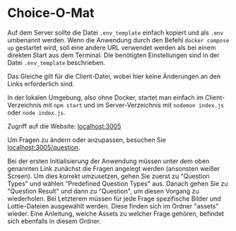 # Choice-O-Mat

Auf dem Server sollte die Datei `.env_template` einfach kopiert und als `.env` umbenannt werden. Wenn die Anwendung durch den Befehl `docker compose up` gestartet wird, soll eine andere URL verwendet werden als bei einem direkten Start aus dem Terminal. Die benötigten Einstellungen sind in der Datei `.env_template` beschrieben.

Das Gleiche gilt für die Client-Datei, wobei hier keine Änderungen an den Links erforderlich sind.

In der lokalen Umgebung, also ohne Docker, startet man einfach im Client-Verzeichnis mit `npm start` und im Server-Verzeichnis mit `nodemon index.js` oder `node index.js`.

Zugriff auf die Website: [localhost:3005](http://localhost:3005)

Um Fragen zu ändern oder anzupassen, besuchen Sie [localhost:3005/question](http://localhost:3005/question).

Bei der ersten Initialisierung der Anwendung müssen unter dem oben genannten Link zunächst die Fragen angelegt werden (ansonsten weißer Screen). Um dies korrekt umzusetzen, gehen Sie zuerst zu "Question Types" und wählen "Predefined Question Types" aus. Danach gehen Sie zu "Question Result" und dann zu "Question", um diesen Vorgang zu wiederholen. Bei Letzterem müssen für jede Frage spezifische Bilder und Lottie-Dateien ausgewählt werden. Diese finden sich im Ordner "assets" wieder. Eine Anleitung, welche Assets zu welcher Frage gehören, befindet sich ebenfalls in diesem Ordner.